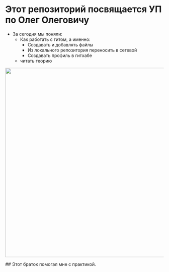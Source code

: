 # Этот репозиторий посвящается УП по Олег Олеговичу
  - За сегодня мы поняли:
      - Как работать с гитом, а именно:
          - Создавать и добавлять файлы
          - Из локального репозитория переносить в сетевой
          - Создавать профиль в гитхабе
      - читать теорию
<p align = "center">
  <img src="https://github.com/blademoon/Markdown/blob/main/Picture/cat.jpg" width="1100" height="600">
</p>
## Этот браток помогал мне с практикой.
